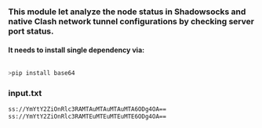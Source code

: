 ### This module let analyze the node status in Shadowsocks and native Clash network tunnel configurations by checking server port status.
#### It needs to install single dependency via:

```python

>pip install base64
```

### input.txt
```txt
ss://YmYtY2ZiOnRlc3RAMTAuMTAuMTAuMTA6ODg4OA==
ss://YmYtY2ZiOnRlc3RAMTEuMTEuMTEuMTE6ODg4OA==
```
